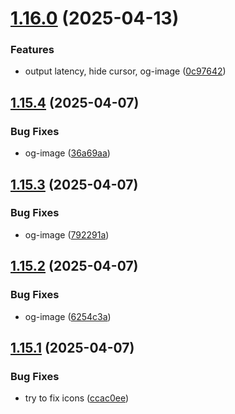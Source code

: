 # [1.16.0](https://github.com/petermihailov/metronome/compare/v1.15.4...v1.16.0) (2025-04-13)


### Features

* output latency, hide cursor, og-image ([0c97642](https://github.com/petermihailov/metronome/commit/0c97642a0d238dd063665e900e3d13fe6e2ec82e))



## [1.15.4](https://github.com/petermihailov/metronome/compare/v1.15.3...v1.15.4) (2025-04-07)


### Bug Fixes

* og-image ([36a69aa](https://github.com/petermihailov/metronome/commit/36a69aa0d00135836d9566c093e61a0072d769f5))



## [1.15.3](https://github.com/petermihailov/metronome/compare/v1.15.2...v1.15.3) (2025-04-07)


### Bug Fixes

* og-image ([792291a](https://github.com/petermihailov/metronome/commit/792291ad2441b6c7ec946f6861be711265dda6ab))



## [1.15.2](https://github.com/petermihailov/metronome/compare/v1.15.1...v1.15.2) (2025-04-07)


### Bug Fixes

* og-image ([6254c3a](https://github.com/petermihailov/metronome/commit/6254c3a3727ecbbf982e4cd39577f5f0a02c772d))



## [1.15.1](https://github.com/petermihailov/metronome/compare/v1.15.0...v1.15.1) (2025-04-07)


### Bug Fixes

* try to fix icons ([ccac0ee](https://github.com/petermihailov/metronome/commit/ccac0ee7b3ff48aafead96e78fef9e4463d7d190))



